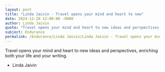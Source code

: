 ```yaml
---
layout: post
title: "Linda Jaivin - Travel opens your mind and heart to new"
date: 2024-12-28 12:00:00 -0000
author: Linda Jaivin
quote: "Travel opens your mind and heart to new ideas and perspectives, enriching both your life and your writing."
subject: Endurance
permalink: /Endurance/Linda Jaivin/Linda Jaivin - Travel opens your mind and heart to new
---
```


Travel opens your mind and heart to new ideas and perspectives, enriching both your life and your writing.

- Linda Jaivin
